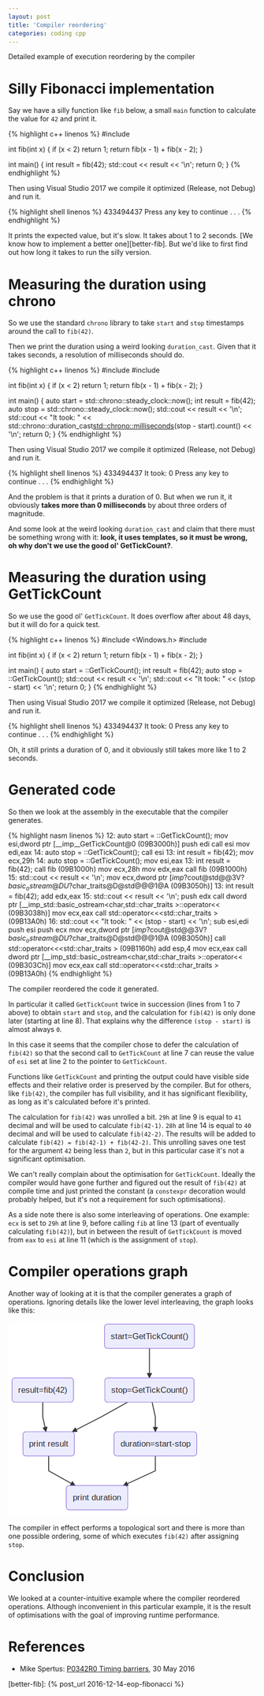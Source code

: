 ```yaml
---
layout: post
title: 'Compiler reordering'
categories: coding cpp
---
```


Detailed example of execution reordering by the compiler


# Silly Fibonacci implementation

Say we have a silly function like `fib` below, a small `main` function to
calculate the value for `42` and print it.

{% highlight c++ linenos %}
#include <iostream>

int fib(int x)
{
    if (x < 2) return 1;
    return fib(x - 1) + fib(x - 2);
}

int main()
{
    int result = fib(42);
    std::cout << result << '\n';
    return 0;
}
{% endhighlight %}

Then using Visual Studio 2017 we compile it optimized (Release, not Debug) and
run it.

{% highlight shell linenos %}
433494437
Press any key to continue . . .
{% endhighlight %}

It prints the expected value, but it's slow. It takes about 1 to 2 seconds.
[We know how to implement a better one][better-fib]. But we'd like to first
find out how long it takes to run the silly version.


# Measuring the duration using chrono

So we use the standard `chrono` library to take `start` and `stop` timestamps
around the call to `fib(42)`.

Then we print the duration using a weird looking `duration_cast`. Given that it
takes seconds, a resolution of milliseconds should do.

{% highlight c++ linenos %}
#include <chrono>
#include <iostream>

int fib(int x)
{
    if (x < 2) return 1;
    return fib(x - 1) + fib(x - 2);
}

int main()
{
    auto start = std::chrono::steady_clock::now();
    int result = fib(42);
    auto stop = std::chrono::steady_clock::now();
    std::cout << result << '\n';
    std::cout << "It took: " << std::chrono::duration_cast<std::chrono::milliseconds>(stop - start).count() << '\n';
    return 0;
}
{% endhighlight %}

Then using Visual Studio 2017 we compile it optimized (Release, not Debug) and
run it.

{% highlight shell linenos %}
433494437
It took: 0
Press any key to continue . . .
{% endhighlight %}

And the problem is that it prints a duration of 0. But when we run it, it
obviously **takes more than 0 milliseconds** by about three orders of
magnitude.

And some look at the weird looking `duration_cast` and claim that there must be
something wrong with it: **look, it uses templates, so it must be wrong, oh why
don't we use the good ol' GetTickCount?**.


# Measuring the duration using GetTickCount

So we use the good ol' `GetTickCount`. It does overflow after about 48 days,
but it will do for a quick test.

{% highlight c++ linenos %}
#include <Windows.h>
#include <iostream>

int fib(int x)
{
    if (x < 2) return 1;
    return fib(x - 1) + fib(x - 2);
}

int main()
{
    auto start = ::GetTickCount();
    int result = fib(42);
    auto stop = ::GetTickCount();
    std::cout << result << '\n';
    std::cout << "It took: " << (stop - start) << '\n';
    return 0;
}
{% endhighlight %}

Then using Visual Studio 2017 we compile it optimized (Release, not Debug) and
run it.

{% highlight shell linenos %}
433494437
It took: 0
Press any key to continue . . .
{% endhighlight %}

Oh, it still prints a duration of 0, and it obviously still takes more like 1
to 2 seconds.


# Generated code

So then we look at the assembly in the executable that the compiler generates.

{% highlight nasm linenos %}
    12:     auto start = ::GetTickCount();
 mov         esi,dword ptr [__imp__GetTickCount@0 (09B3000h)]
 push        edi
 call        esi
 mov         edi,eax
    14:     auto stop = ::GetTickCount();
 call        esi
    13:     int result = fib(42);
 mov         ecx,29h
    14:     auto stop = ::GetTickCount();
 mov         esi,eax
    13:     int result = fib(42);
 call        fib (09B1000h)
 mov         ecx,28h
 mov         edx,eax
 call        fib (09B1000h)
    15:     std::cout << result << '\n';
 mov         ecx,dword ptr [_imp_?cout@std@@3V?$basic_ostream@DU?$char_traits@D@std@@@1@A (09B3050h)]
    13:     int result = fib(42);
 add         edx,eax
    15:     std::cout << result << '\n';
 push        edx
 call        dword ptr [__imp_std::basic_ostream<char,std::char_traits<char> >::operator<< (09B3038h)]
 mov         ecx,eax
 call        std::operator<<<std::char_traits<char> > (09B13A0h)
    16:     std::cout << "It took: " << (stop - start) << '\n';
 sub         esi,edi
 push        esi
 push        ecx
 mov         ecx,dword ptr [_imp_?cout@std@@3V?$basic_ostream@DU?$char_traits@D@std@@@1@A (09B3050h)]
 call        std::operator<<<std::char_traits<char> > (09B1160h)
 add         esp,4
 mov         ecx,eax
 call        dword ptr [__imp_std::basic_ostream<char,std::char_traits<char> >::operator<< (09B303Ch)]
 mov         ecx,eax
 call        std::operator<<<std::char_traits<char> > (09B13A0h)
{% endhighlight %}

The compiler reordered the code it generated.

In particular it called `GetTickCount` twice in succession (lines from 1 to
7 above) to obtain `start` and `stop`, and the calculation for `fib(42)` is
only done later (starting at line 8). That explains why the difference `(stop -
start)` is almost always `0`.

In this case it seems that the compiler chose to defer the calculation of
`fib(42)` so that the second call to `GetTickCount` at line 7 can reuse the
value of `esi` set at line 2 to the pointer to `GetTickCount`.

Functions like `GetTickCount` and printing the output could have visible side
effects and their relative order is preserved by the compiler. But for others,
like `fib(42)`, the compiler has full visibility, and it has significant
flexibility, as long as it's calculated before it's printed.

The calculation for `fib(42)` was unrolled a bit. `29h` at line 9 is equal to
`41` decimal and will be used to calculate `fib(42-1)`. `28h` at line 14 is
equal to `40` decimal and will be used to calculate `fib(42-2)`. The results
will be added to calculate `fib(42) = fib(42-1) + fib(42-2)`. This unrolling
saves one test for the argument `42` being less than `2`, but in this
particular case it's not a significant optimisation.

We can't really complain about the optimisation for `GetTickCount`. Ideally
the compiler would have gone further and figured out the result of `fib(42)` at
compile time and just printed the constant (a `constexpr` decoration would
probably helped, but it's not a requirement for such optimisations).

As a side note there is also some interleaving of operations. One example:
`ecx` is set to `29h` at line 9, before calling `fib` at line 13 (part of
eventually calculating `fib(42)`), but in between the result of
`GetTickCount` is moved from `eax` to `esi` at line 11 (which is the
assignment of `stop`).


# Compiler operations graph

Another way of looking at it is that the compiler generates a graph of
operations. Ignoring details like the lower level interleaving, the graph looks
like this:

![Operations Graph](/assets/2019-10-23-compiler-reordering/graph.png)

The compiler in effect performs a topological sort and there is more than one
possible ordering, some of which executes `fib(42)` after assigning `stop`.


# Conclusion

We looked at a counter-intuitive example where the compiler reordered
operations. Although inconvenient in this particular example, it is the result
of optimisations with the goal of improving runtime performance.


# References

- Mike Spertus: [P0342R0 Timing barriers][timing], 30 May 2016

[timing]: http://www.open-std.org/jtc1/sc22/wg21/docs/papers/2016/p0342r0.html
[better-fib]: {% post_url 2016-12-14-eop-fibonacci %}
